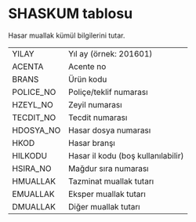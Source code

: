 <h1>SHASKUM tablosu</h1>
Hasar muallak kümül bilgilerini tutar.

<table>
<tr>
<td>YILAY</td>
<td>Yıl ay (örnek: 201601)</td>
</tr>
<tr>
<td>ACENTA</td>
<td>Acente no</td>  
</tr>
<tr>
<td>BRANS</td>
<td>Ürün kodu</td>  
</tr>
<tr>
<td>POLICE_NO</td>
<td>Poliçe/teklif numarası</td>
</tr>
<tr>
<td>HZEYL_NO</td>
<td>Zeyil numarası</td>
</tr>
<tr>
<td>TECDIT_NO</td>
<td>Tecdit numarası</td>
</tr>
<tr>
<td>HDOSYA_NO</td>
<td>Hasar dosya numarası</td>
</tr>
<tr>
<td>HKOD</td>
<td>Hasar branşı</td>
</tr>
<tr>
<td>HILKODU</td>
<td>Hasar il kodu (boş kullanılabilir)</td>
</tr>
<tr>
<td>HSIRA_NO</td>
<td>Mağdur sıra numarası</td>
</tr>
<tr>
<td>HMUALLAK</td>
<td>Tazminat muallak tutarı</td>
</tr>
<tr>
<td>EMUALLAK</td>
<td>Eksper muallak tutarı</td>
</tr>
<tr>
<td>DMUALLAK</td>
<td>Diğer muallak tutarı</td>
</tr>
<table>
